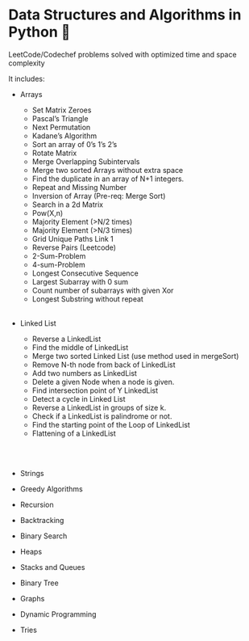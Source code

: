 # Data Structures and Algorithms in Python 🐍

LeetCode/Codechef problems solved with optimized time and space complexity



It includes: 
* Arrays 
    * Set Matrix Zeroes
	* Pascal’s Triangle
	* Next Permutation
	* Kadane’s Algorithm
	* Sort an array of 0’s 1’s 2’s
    * Rotate Matrix
	* Merge Overlapping Subintervals
	* Merge two sorted Arrays without extra space
	* Find the duplicate in an array of N+1 integers.
	* Repeat and Missing Number
	* Inversion of Array (Pre-req: Merge Sort)
	* Search in a 2d Matrix
	* Pow(X,n)
	* Majority Element (>N/2 times)	
	* Majority Element (>N/3 times)
	* Grid Unique Paths	Link 1	
	* Reverse Pairs (Leetcode)
	* 2-Sum-Problem	
	* 4-sum-Problem	
	* Longest Consecutive Sequence
	* Largest Subarray with 0 sum
	* Count number of subarrays with given Xor
	* Longest Substring without repeat
	<br><br>
* Linked List 
	* Reverse a LinkedList
	* Find the middle of LinkedList	
	* Merge two sorted Linked List (use method used in mergeSort)
	* Remove N-th node from back of LinkedList
	* Add two numbers as LinkedList
	* Delete a given Node when a node is given.
	* Find intersection point of Y LinkedList
	* Detect a cycle in Linked List
	* Reverse a LinkedList in groups of size k.
	* Check if a LinkedList is palindrome or not.
	* Find the starting point of the Loop of LinkedList
	* Flattening of a LinkedList

	<br><br>
* Strings 
* Greedy Algorithms 
* Recursion 
* Backtracking 
* Binary Search
* Heaps
* Stacks and Queues 
* Binary Tree
* Graphs 
* Dynamic Programming 
* Tries 


